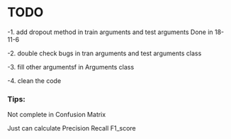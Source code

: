 # TODO
-1. add dropout method in train arguments and test arguments   Done in 18-11-6


-2. double check bugs in tran arguments and test arguments class 


-3. fill other argumentsf in Arguments class


-4. clean the code

### Tips:

Not complete in Confusion Matrix


Just can calculate Precision Recall F1_score

